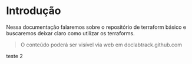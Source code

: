 # Introdução
Nessa documentação falaremos sobre o repositório de terraform básico e buscaremos deixar claro como utilizar os terraforms.

> O conteúdo poderá ser visível via web em doclabtrack.github.com

teste 2